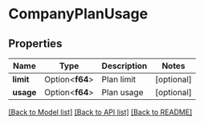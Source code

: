 # CompanyPlanUsage

## Properties

Name | Type | Description | Notes
------------ | ------------- | ------------- | -------------
**limit** | Option<**f64**> | Plan limit | [optional]
**usage** | Option<**f64**> | Plan usage | [optional]

[[Back to Model list]](../README.md#documentation-for-models) [[Back to API list]](../README.md#documentation-for-api-endpoints) [[Back to README]](../README.md)


